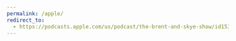 ```yaml
---
permalink: /apple/
redirect_to:
  - https://podcasts.apple.com/us/podcast/the-brent-and-skye-show/id1533559367?uo=4
---
```

